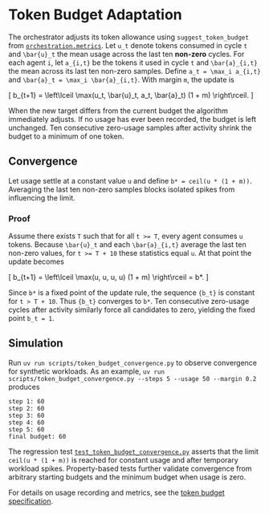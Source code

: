 # Token Budget Adaptation

The orchestrator adjusts its token allowance using
`suggest_token_budget` from
[`orchestration.metrics`](../../src/autoresearch/orchestration/metrics.py).
Let `u_t` denote tokens consumed in cycle `t` and `\bar{u}_t` the mean
usage across the last ten **non-zero** cycles. For each agent `i`, let
`a_{i,t}` be the tokens it used in cycle `t` and `\bar{a}_{i,t}` the
mean across its last ten non-zero samples. Define `a_t = \max_i a_{i,t}`
and `\bar{a}_t = \max_i \bar{a}_{i,t}`. With margin `m`, the update is

\[
b_{t+1} = \left\lceil \max(u_t, \bar{u}_t, a_t, \bar{a}_t) (1 + m) \right\rceil.
\]

When the new target differs from the current budget the algorithm
immediately adjusts. If no usage has ever been recorded, the budget is
left unchanged. Ten consecutive zero-usage samples after activity shrink
the budget to a minimum of one token.

## Convergence

Let usage settle at a constant value `u` and define
`b* = ceil(u * (1 + m))`. Averaging the last ten non-zero samples blocks
isolated spikes from influencing the limit.

### Proof

Assume there exists `T` such that for all `t >= T`, every agent consumes
`u` tokens. Because `\bar{u}_t` and each `\bar{a}_{i,t}` average the last
ten non-zero values, for `t >= T + 10` these statistics equal `u`. At that
point the update becomes

\[
b_{t+1} = \left\lceil \max(u, u, u, u) (1 + m) \right\rceil = b*.
\]

Since `b*` is a fixed point of the update rule, the sequence `{b_t}` is
constant for `t > T + 10`. Thus `{b_t}` converges to `b*`. Ten consecutive
zero-usage cycles after activity similarly force all candidates to zero,
yielding the fixed point `b_t = 1`.

## Simulation

Run `uv run scripts/token_budget_convergence.py` to observe convergence
for synthetic workloads. As an example,
`uv run scripts/token_budget_convergence.py --steps 5 --usage 50 --margin 0.2`
produces
```
step 1: 60
step 2: 60
step 3: 60
step 4: 60
step 5: 60
final budget: 60
```

The regression test [`test_token_budget_convergence.py`][tb-test]
asserts that the limit `ceil(u * (1 + m))` is reached for constant usage
and after temporary workload spikes. Property-based tests further validate
convergence from arbitrary starting budgets and the minimum budget when
usage is zero.

 For details on usage recording and metrics, see the
 [token budget specification](../token_budget_spec.md).

[tb-test]: ../../tests/unit/test_token_budget_convergence.py

